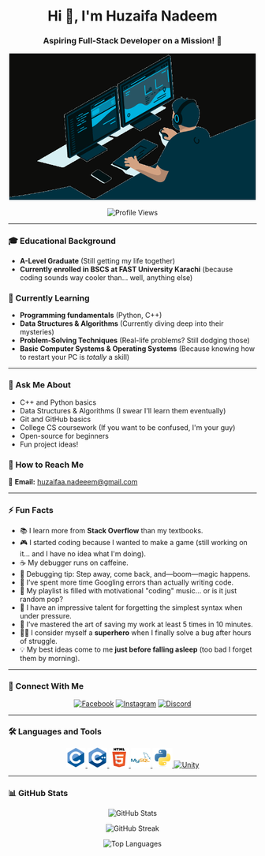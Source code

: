 <h1 align="center">Hi 👋, I'm Huzaifa Nadeem</h1>
<h3 align="center">Aspiring Full-Stack Developer on a Mission! 🚀</h3>

<p align="center">
  <img src="https://raw.githubusercontent.com/Potential17/Potential17/master/user%20(2).gif" alt="Coding" width="500">
</p>

<p align="center"> 
  <img src="https://komarev.com/ghpvc/?username=HuzaifaaNadeem&label=Profile%20views&color=0e75b6&style=flat" alt="Profile Views" /> 
</p>

---

### 🎓 Educational Background
- **A-Level Graduate** (Still getting my life together)
- **Currently enrolled in BSCS at FAST University Karachi** (because coding sounds way cooler than... well, anything else)

### 🌱 Currently Learning
- **Programming fundamentals** (Python, C++)
- **Data Structures & Algorithms** (Currently diving deep into their mysteries)
- **Problem-Solving Techniques** (Real-life problems? Still dodging those)
- **Basic Computer Systems & Operating Systems** (Because knowing how to restart your PC is *totally* a skill)

---

### 💬 Ask Me About
- C++ and Python basics
- Data Structures & Algorithms (I swear I'll learn them eventually)
- Git and GitHub basics
- College CS coursework (If you want to be confused, I'm your guy)
- Open-source for beginners
- Fun project ideas!

### 📧 How to Reach Me
📧 **Email:** [huzaifaa.nadeeem@gmail.com](mailto:huzaifaa.nadeeem@gmail.com)

---

### ⚡ Fun Facts
- 📚 I learn more from **Stack Overflow** than my textbooks.
- 🎮 I started coding because I wanted to make a game (still working on it... and I have no idea what I'm doing).
- ☕ My debugger runs on caffeine.
- 🧰 Debugging tip: Step away, come back, and—boom—magic happens.
- 🧠 I’ve spent more time Googling errors than actually writing code.
- 🎵 My playlist is filled with motivational "coding" music... or is it just random pop?
- 🧤 I have an impressive talent for forgetting the simplest syntax when under pressure.
- 💾 I’ve mastered the art of saving my work at least 5 times in 10 minutes.
- 🧙‍♂️ I consider myself a **superhero** when I finally solve a bug after hours of struggle.
- 💡 My best ideas come to me **just before falling asleep** (too bad I forget them by morning).

---

### 🔗 Connect With Me
<p align="center">
<a href="https://www.facebook.com/profile.php?id=61556713718174" target="blank"><img src="https://raw.githubusercontent.com/rahuldkjain/github-profile-readme-generator/master/src/images/icons/Social/facebook.svg" alt="Facebook" height="30" width="40" /></a>
<a href="https://instagram.com/huzaifadiedhere" target="blank"><img src="https://raw.githubusercontent.com/rahuldkjain/github-profile-readme-generator/master/src/images/icons/Social/instagram.svg" alt="Instagram" height="30" width="40" /></a>
<a href="https://discord.com/users/huzaifanadeem1870" target="blank"><img src="https://raw.githubusercontent.com/rahuldkjain/github-profile-readme-generator/master/src/images/icons/Social/discord.svg" alt="Discord" height="30" width="40" /></a>
</p>

---

### 🛠 Languages and Tools
<p align="center"> 
<a href="https://www.cprogramming.com/" target="_blank" rel="noreferrer"> <img src="https://raw.githubusercontent.com/devicons/devicon/master/icons/c/c-original.svg" alt="C" width="40" height="40"/> </a> 
<a href="https://www.w3schools.com/cpp/" target="_blank" rel="noreferrer"> <img src="https://raw.githubusercontent.com/devicons/devicon/master/icons/cplusplus/cplusplus-original.svg" alt="C++" width="40" height="40"/> </a> 
<a href="https://www.w3.org/html/" target="_blank" rel="noreferrer"> <img src="https://raw.githubusercontent.com/devicons/devicon/master/icons/html5/html5-original-wordmark.svg" alt="HTML5" width="40" height="40"/> </a> 
<a href="https://www.mysql.com/" target="_blank" rel="noreferrer"> <img src="https://raw.githubusercontent.com/devicons/devicon/master/icons/mysql/mysql-original-wordmark.svg" alt="MySQL" width="40" height="40"/> </a> 
<a href="https://www.python.org" target="_blank" rel="noreferrer"> <img src="https://raw.githubusercontent.com/devicons/devicon/master/icons/python/python-original.svg" alt="Python" width="40" height="40"/> </a> 
<a href="https://unity.com/" target="_blank" rel="noreferrer"> <img src="https://www.vectorlogo.zone/logos/unity3d/unity3d-icon.svg" alt="Unity" width="40" height="40"/> </a> 
</p>

---

### 📊 GitHub Stats
<p align="center">
  <img src="https://github-readme-stats.vercel.app/api?username=HuzaifaaNadeem&show_icons=true&theme=radical" alt="GitHub Stats" />
</p>

<p align="center">
  <img src="https://github-readme-streak-stats.herokuapp.com/?user=HuzaifaaNadeem&theme=radical" alt="GitHub Streak" />
</p>

<p align="center">
  <img src="https://github-readme-stats.vercel.app/api/top-langs?username=HuzaifaaNadeem&show_icons=true&locale=en&layout=compact&theme=radical" alt="Top Languages" />
</p>
